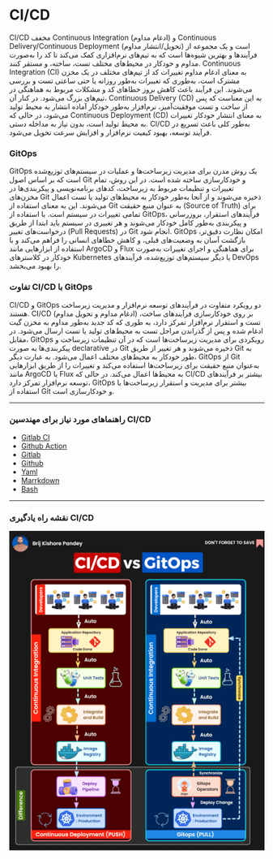 # CI/CD

CI/CD مخفف Continuous Integration (ادغام مداوم) و Continuous Delivery/Continuous Deployment (تحویل/انتشار مداوم) است و یک مجموعه از فرآیندها و بهترین شیوه‌ها است که به تیم‌های نرم‌افزاری کمک می‌کند تا کد را به‌صورت مداوم و خودکار در محیط‌های مختلف تست، ساخته، و مستقر کنند. Continuous Integration (CI) به معنای ادغام مداوم تغییرات کد از تیم‌های مختلف در یک مخزن مشترک است، به‌طوری که تغییرات به‌طور روزانه یا حتی ساعتی تست و بررسی می‌شوند. این فرآیند باعث کاهش بروز خطاهای کد و مشکلات مربوط به هماهنگی در تیم‌های بزرگ می‌شود. در کنار آن، Continuous Delivery (CD) به این معناست که پس از ساخت و تست موفقیت‌آمیز، نرم‌افزار به‌طور خودکار آماده انتشار به محیط تولید می‌شود، در حالی که Continuous Deployment (CD) به معنای انتشار خودکار تغییرات به محیط تولید است، بدون نیاز به مداخله دستی. CI/CD به‌طور کلی باعث تسریع در فرآیند توسعه، بهبود کیفیت نرم‌افزار و افزایش سرعت تحویل می‌شود.

### GitOps

GitOps یک روش مدرن برای مدیریت زیرساخت‌ها و عملیات در سیستم‌های توزیع‌شده است که بر اساس اصول Git و خودکارسازی ساخته شده است. در این روش، تمام تغییرات و تنظیمات مربوط به زیرساخت، کدهای برنامه‌نویسی و پیکربندی‌ها در مخزن‌های Git ذخیره می‌شوند و از آنجا به‌طور خودکار به محیط‌های تولید یا تست اعمال می‌شوند. این به معنای استفاده از Git به عنوان منبع حقیقت (Source of Truth) برای تمامی تغییرات در سیستم است. با استفاده از GitOps، فرآیندهای استقرار، بروزرسانی و پیکربندی به‌طور کامل خودکار می‌شوند و هر تغییری در سیستم باید ابتدا از طریق درخواست‌های تغییر (Pull Requests) در Git انجام شود. GitOps امکان نظارت دقیق‌تر، بازگشت آسان به وضعیت‌های قبلی، و کاهش خطاهای انسانی را فراهم می‌کند و با استفاده از ابزارهایی مانند ArgoCD و Flux برای هماهنگی و اجرای تغییرات به‌صورت خودکار در کلاسترهای Kubernetes یا دیگر سیستم‌های توزیع‌شده، فرآیندهای DevOps را بهبود می‌بخشد.

### تفاوت CI/CD با GitOps

CI/CD و GitOps دو رویکرد متفاوت در فرآیندهای توسعه نرم‌افزار و مدیریت زیرساخت هستند. CI/CD (ادغام مداوم و تحویل مداوم) بر روی خودکارسازی فرآیندهای ساخت، تست و استقرار نرم‌افزار تمرکز دارد، به طوری که کد جدید به‌طور مداوم به مخزن گیت ادغام شده و پس از گذراندن مراحل تست به محیط‌های تولید یا تست ارسال می‌شود. در مقابل، GitOps رویکردی برای مدیریت زیرساخت‌ها است که در آن تنظیمات زیرساخت و پیکربندی‌ها به صورت declarative در Git ذخیره می‌شوند و هر تغییر از طریق Git به طور خودکار به محیط‌های مختلف اعمال می‌شود. به عبارت دیگر، GitOps از Git به‌عنوان منبع حقیقت برای زیرساخت‌ها استفاده می‌کند و تغییرات را از طریق ابزارهایی مانند ArgoCD یا Flux به محیط‌ها اعمال می‌کند. در حالی که CI/CD بیشتر بر فرآیندهای توسعه نرم‌افزار تمرکز دارد، GitOps بیشتر برای مدیریت و استقرار زیرساخت‌ها با استفاده از Git و خودکارسازی است.

---

### راهنماهای مورد نیاز برای مهندسین CI/CD

* [Gitlab CI](/cheatsheet/gitlab-ci.md)
* [Github Action](/cheatsheet/github-action.md)
* [Gitlab](/cheatsheet/gitlab.md)
* [Github](/cheatsheet/github.md)
* [Yaml](/cheatsheet/yaml.md)
* [Marrkdown](/cheatsheet/marrkdown.md)
* [Bash](/cheatsheet/bash.md)

---

### نقشه راه یادگیری CI/CD

![CI/CD vs GitOps](img.gif)
